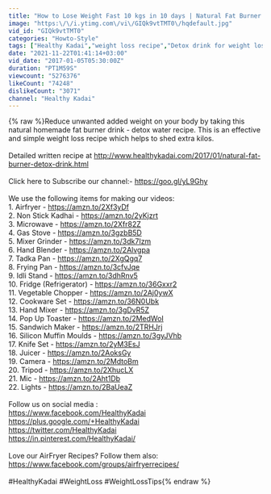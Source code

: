 ```yaml
---
title: "How to Lose Weight Fast 10 kgs in 10 days | Natural Fat Burner Detox Drink | Easy Detox Water Recipe"
image: "https:\/\/i.ytimg.com\/vi\/GIQk9vtTMT0\/hqdefault.jpg"
vid_id: "GIQk9vtTMT0"
categories: "Howto-Style"
tags: ["Healthy Kadai","weight loss recipe","Detox drink for weight loss"]
date: "2021-11-22T01:41:14+03:00"
vid_date: "2017-01-05T05:30:00Z"
duration: "PT1M59S"
viewcount: "5276376"
likeCount: "74248"
dislikeCount: "3071"
channel: "Healthy Kadai"
---
```

{% raw %}Reduce unwanted added weight on your body by taking this natural homemade fat burner drink - detox water recipe. This is an effective and simple weight loss recipe which helps to shed extra kilos.<br /><br />Detailed written recipe at <a rel="nofollow" target="blank" href="http://www.healthykadai.com/2017/01/natural-fat-burner-detox-drink.html">http://www.healthykadai.com/2017/01/natural-fat-burner-detox-drink.html</a><br /><br />Click here to Subscribe our channel:- <a rel="nofollow" target="blank" href="https://goo.gl/yL9Ghy">https://goo.gl/yL9Ghy</a> <br /><br />We use the following items for making our videos:<br />1. Airfryer - <a rel="nofollow" target="blank" href="https://amzn.to/2Xf3yDf">https://amzn.to/2Xf3yDf</a><br />2. Non Stick Kadhai - <a rel="nofollow" target="blank" href="https://amzn.to/2yKjzrt">https://amzn.to/2yKjzrt</a><br />3. Microwave - <a rel="nofollow" target="blank" href="https://amzn.to/2Xfr82Z">https://amzn.to/2Xfr82Z</a><br />4. Gas Stove - <a rel="nofollow" target="blank" href="https://amzn.to/3gzbB5D">https://amzn.to/3gzbB5D</a><br />5. Mixer Grinder - <a rel="nofollow" target="blank" href="https://amzn.to/3dk7Izm">https://amzn.to/3dk7Izm</a><br />6. Hand Blender - <a rel="nofollow" target="blank" href="https://amzn.to/2Alvgpa">https://amzn.to/2Alvgpa</a><br />7. Tadka Pan - <a rel="nofollow" target="blank" href="https://amzn.to/2XgQgq7">https://amzn.to/2XgQgq7</a><br />8. Frying Pan - <a rel="nofollow" target="blank" href="https://amzn.to/3cfvJqe">https://amzn.to/3cfvJqe</a><br />9. Idli Stand - <a rel="nofollow" target="blank" href="https://amzn.to/3dhRnv5">https://amzn.to/3dhRnv5</a><br />10. Fridge (Refrigerator) - <a rel="nofollow" target="blank" href="https://amzn.to/36Gxxr2">https://amzn.to/36Gxxr2</a><br />11. Vegetable Chopper - <a rel="nofollow" target="blank" href="https://amzn.to/2Aj0ywX">https://amzn.to/2Aj0ywX</a><br />12. Cookware Set - <a rel="nofollow" target="blank" href="https://amzn.to/36N0Ubk">https://amzn.to/36N0Ubk</a><br />13. Hand Mixer - <a rel="nofollow" target="blank" href="https://amzn.to/3gDvR5Z">https://amzn.to/3gDvR5Z</a><br />14. Pop Up Toaster - <a rel="nofollow" target="blank" href="https://amzn.to/2MedWoI">https://amzn.to/2MedWoI</a><br />15. Sandwich Maker - <a rel="nofollow" target="blank" href="https://amzn.to/2TRHJrj">https://amzn.to/2TRHJrj</a><br />16. Silicon Muffin Moulds - <a rel="nofollow" target="blank" href="https://amzn.to/3gyJVhb">https://amzn.to/3gyJVhb</a><br />17. Knife Set - <a rel="nofollow" target="blank" href="https://amzn.to/2yM3EsJ">https://amzn.to/2yM3EsJ</a><br />18. Juicer - <a rel="nofollow" target="blank" href="https://amzn.to/2AoksGy">https://amzn.to/2AoksGy</a><br />19. Camera - <a rel="nofollow" target="blank" href="https://amzn.to/2MdtoBm">https://amzn.to/2MdtoBm</a><br />20. Tripod - <a rel="nofollow" target="blank" href="https://amzn.to/2XhucLX">https://amzn.to/2XhucLX</a><br />21. Mic - <a rel="nofollow" target="blank" href="https://amzn.to/2Aht1Db">https://amzn.to/2Aht1Db</a><br />22. Lights - <a rel="nofollow" target="blank" href="https://amzn.to/2BaUeaZ">https://amzn.to/2BaUeaZ</a><br /><br />Follow us on social media : <br /><a rel="nofollow" target="blank" href="https://www.facebook.com/HealthyKadai">https://www.facebook.com/HealthyKadai</a> <br /><a rel="nofollow" target="blank" href="https://plus.google.com/+HealthyKadai">https://plus.google.com/+HealthyKadai</a> <br /><a rel="nofollow" target="blank" href="https://twitter.com/HealthyKadai">https://twitter.com/HealthyKadai</a> <br /><a rel="nofollow" target="blank" href="https://in.pinterest.com/HealthyKadai/">https://in.pinterest.com/HealthyKadai/</a> <br /><br />Love our AirFryer Recipes? Follow them also: <br /><a rel="nofollow" target="blank" href="https://www.facebook.com/groups/airfryerrecipes/">https://www.facebook.com/groups/airfryerrecipes/</a><br /><br />#HealthyKadai #WeightLoss #WeightLossTips{% endraw %}
